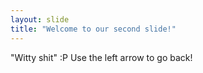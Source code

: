 ```yaml
---
layout: slide
title: "Welcome to our second slide!"
---
```

"Witty shit" :P 
Use the left arrow to go back!
